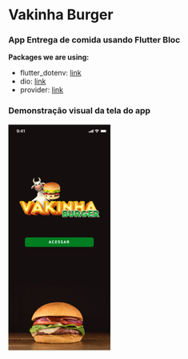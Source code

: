 # Vakinha Burger 
### App Entrega de comida usando Flutter Bloc 


**Packages we are using:**

- flutter_dotenv: [link](https://pub.dev/packages/flutter_dotenv)
- dio: [link](https://pub.dev/packages/dio)
- provider: [link](https://pub.dev/packages/provider)

### Demonstração visual da tela do app

![App UI](prints/01.png)
